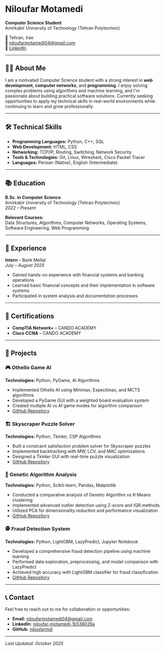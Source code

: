 # Niloufar Motamedi  
**Computer Science Student**  
Amirkabir University of Technology (Tehran Polytechnic)  

📍 Tehran, Iran  
📧 niloufarmotamedi04@gmail.com  
🔗 [LinkedIn](https://linkedin.com/in/niloufar-motamedi-1b538026a) 

---

## 👩‍🎓 About Me  
I am a motivated Computer Science student with a strong interest in **web development**, **computer networks**, and **programming**. I enjoy solving complex problems using algorithms and machine learning, and I'm passionate about building practical software solutions. Currently seeking opportunities to apply my technical skills in real-world environments while continuing to learn and grow professionally.

---

## 🛠️ Technical Skills  
- **Programming Languages:** Python, C++, SQL  
- **Web Development:** HTML, CSS  
- **Networking:** TCP/IP, Routing, Switching, Network Security  
- **Tools & Technologies:** Git, Linux, Wireshark, Cisco Packet Tracer  
- **Languages:** Persian (Native), English (Intermediate)

---

## 📚 Education  
**B.Sc. in Computer Science**  
Amirkabir University of Technology (Tehran Polytechnic)  
*2022 – Present*

**Relevant Courses:**  
Data Structures, Algorithms, Computer Networks, Operating Systems, Software Engineering, Web Programming

---

## 💼 Experience  
**Intern** – Bank Mellat  
*July – August 2025*  
- Gained hands-on experience with financial systems and banking operations  
- Learned basic financial concepts and their implementation in software systems  
- Participated in system analysis and documentation processes

---

## 📜 Certifications  
- **CompTIA Network+** – CANDO ACADEMY  
- **Cisco CCNA** – CANDO ACADEMY

---

## 🚀 Projects  

### 🎮 Othello Game AI  
**Technologies:** Python, PyGame, AI Algorithms  
- Implemented Othello AI using Minimax, Expectimax, and MCTS algorithms  
- Developed a PyGame GUI with a weighted board evaluation system  
- Created multiple AI vs AI game modes for algorithm comparison  
- [GitHub Repository](https://github.com/niloufarmtd/Othello-Game)

### 🏗️ Skyscraper Puzzle Solver  
**Technologies:** Python, Tkinter, CSP Algorithms  
- Built a constraint satisfaction problem solver for Skyscraper puzzles  
- Implemented backtracking with MW, LCV, and MAC optimizations  
- Designed a Tkinter GUI with real-time puzzle visualization  
- [GitHub Repository](https://github.com/niloufarmtd/Skyscraper-Puzzle-Solver)

### 🧬 Genetic Algorithm Analysis  
**Technologies:** Python, Scikit-learn, Pandas, Matplotlib  
- Conducted a comparative analysis of Genetic Algorithm vs K-Means clustering  
- Implemented advanced outlier detection using Z-score and IQR methods  
- Utilized PCA for dimensionality reduction and performance visualization  
- [GitHub Repository](https://github.com/niloufarmtd/Genetic-Algorithm)

### 🕵️ Fraud Detection System  
**Technologies:** Python, LightGBM, LazyPredict, Jupyter Notebook  
- Developed a comprehensive fraud detection pipeline using machine learning  
- Performed data exploration, preprocessing, and model comparison with LazyPredict  
- Achieved high accuracy with LightGBM classifier for fraud classification  
- [GitHub Repository](https://github.com/niloufarmid/Fraud-Detection)

---

## 📞 Contact  
Feel free to reach out to me for collaboration or opportunities:  
- **Email:** niloufarmotamedi04@gmail.com  
- **LinkedIn:** [niloufar-motamedi-1b538026a](https://linkedin.com/in/niloufar-motamedi-1b538026a)  
- **GitHub:** [niloufarmid](https://github.com/niloufarmtd)

---

*Last Updated: October 2025*
